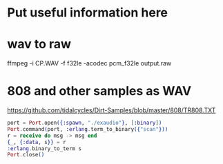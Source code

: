 # Put useful information here

# wav to raw

ffmpeg -i CP.WAV -f f32le -acodec pcm_f32le output.raw

# 808 and other samples as WAV

https://github.com/tidalcycles/Dirt-Samples/blob/master/808/TR808.TXT

```elixir
port = Port.open({:spawn, "./exaudio"}, [:binary])
Port.command(port, :erlang.term_to_binary({"scan"}))
r = receive do msg -> msg end
{_, {:data, s}} = r
:erlang.binary_to_term s
Port.close()
```
